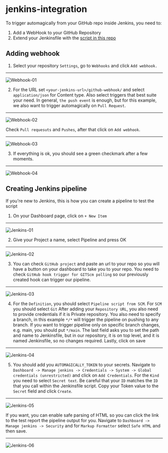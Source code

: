 # jenkins-integration

To trigger automagically from your GitHub repo inside Jenkins, you need to:

1. Add a WebHook to your GitHub Repository
2. Extend your Jenkinsfile with the [script in this repo](Jenkinsfile)

## Adding webhook

1. Select your repository `Settings`, go to `Webhooks` and click `Add webhook.`
___
![Webhook-01](/docs/Webhook-01.png)

2. For the  URL set `<your-jenkins-url>/github-webhook/` and select `application/json` for Content type.
Also select triggers that best suite your need. 
In general, `the push event` is enough, but for this example, we also want to trigger automagically on `Pull Request`.
___
![Webhook-02](/docs/Webhook-02.png)

Check `Pull requesuts` and `Pushes`, after that click on `Add webhook`.
___
![Webhook-03](/docs/Webhook-03.png)

3. If everything is ok, you should see a green checkmark after a few moments.
___
![Webhook-04](/docs/Webhook-04.png)

## Creating Jenkins pipeline

If you're new to Jenkins, this is how you can create a pipeline to test the script

1. On your Dashboard page, click on `+ New Item`
___
![Jenkins-01](/docs/Jenkins-01.png)

2. Give your Project a name, select Pipeline and press OK
___
![Jenkins-02](/docs/Jenkins-02.png)

3. You can check `GitHub project` and paste an url to your repo so you will have a button on your dashboard to take you to your repo.
You need to check `GitHub hook trigger for GITScm polling` so our previously created hook can trigger our pipeline.
___
![Jenkins-03](/docs/Jenkins-03.png)

4. For the `Definition`, you should select `Pipeline script from SCM`.
For `SCM` you should select `Git`
After adding your `Repository URL`, you also need to provide credentials if it is Private repository.
You also need to specify a branch, in this example `*/*` will trigger the pipeline on pushing to any branch.
If you want to trigger pipeline only on specific branch changes, e.g. main, you should put `*/main`.
The last field asks you to set the path and name to Jenkinsfile, but in our repository, it is on top level, and it is named Jenkinsfile, so no changes required.
Lastly, click on save
___
![Jenkins-04](/docs/Jenkins-04.png)

5. You should add you `AUTOMAGICALLY_TOKEN` to your secrets. Navigate to `Dashboard -> Manage jenkins -> Credentials -> System -> Global credentials (unrestricted)` and click on `Add Credentials`.
For the `Kind` you need to select `Secret text`. Be careful that your `ID` matches the `ID` that you call within the Jenkinsfile script. Copy your Token value to the `Secret` field and click `Create`.
___
![Jenkins-05](/docs/Jenkins-05.png)


If you want, you can enable safe parsing of HTML so you can click the link to the test report the pipeline output for you.
Navigate to `Dashboard -> Manage jenkins -> Security` and for `Markup Formatter` select `Safe HTML` and then save.
___
![Jenkins-06](/docs/Jenkins-06.png)
